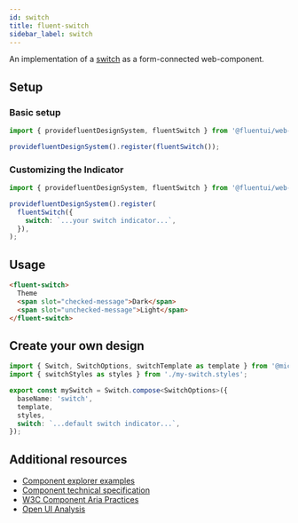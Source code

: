 ```yaml
---
id: switch
title: fluent-switch
sidebar_label: switch
---
```


An implementation of a [switch](https://w3c.github.io/aria/#switch) as a form-connected web-component.

## Setup

### Basic setup

```ts
import { providefluentDesignSystem, fluentSwitch } from '@fluentui/web-components';

providefluentDesignSystem().register(fluentSwitch());
```

### Customizing the Indicator

```ts
import { providefluentDesignSystem, fluentSwitch } from '@fluentui/web-components';

providefluentDesignSystem().register(
  fluentSwitch({
    switch: `...your switch indicator...`,
  }),
);
```

## Usage

```html live
<fluent-switch>
  Theme
  <span slot="checked-message">Dark</span>
  <span slot="unchecked-message">Light</span>
</fluent-switch>
```

## Create your own design

```ts
import { Switch, SwitchOptions, switchTemplate as template } from '@microsoft/fast-foundation';
import { switchStyles as styles } from './my-switch.styles';

export const mySwitch = Switch.compose<SwitchOptions>({
  baseName: 'switch',
  template,
  styles,
  switch: `...default switch indicator...`,
});
```

## Additional resources

- [Component explorer examples](https://explore.fast.design/components/fast-switch)
- [Component technical specification](https://github.com/microsoft/fast/blob/master/packages/web-components/fast-foundation/src/switch/switch.spec.md)
- [W3C Component Aria Practices](https://www.w3.org/TR/wai-aria/#switch)
- [Open UI Analysis](https://open-ui.org/components/switch)
